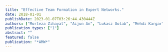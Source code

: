 ```yaml
---
title: "Effective Team Formation in Expert Networks."
date: 2018-01-01
publishDate: 2023-01-07T03:26:44.430444Z
authors: ["Morteza Zihayat", "Aijun An", "Lukasz Golab", "Mehdi Kargar", "Jaroslaw Szlichta"]
publication_types: ["1"]
abstract: ""
featured: false
publication: "*AMW*"
---
```


